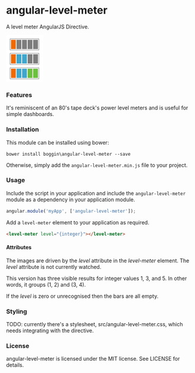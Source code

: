angular-level-meter
===================

A level meter AngularJS Directive.

![Level Meter examples](https://raw.githubusercontent.com/Boggin/angular-level-meter/gh-pages/images/level-meter.png "Level Meters")

### Features

It's reminiscent of an 80's tape deck's power level meters and is useful for simple dashboards.

### Installation

This module can be installed using bower:

```shell
bower install boggin\angular-level-meter --save
```

Otherwise, simply add the `angular-level-meter.min.js` file to your project. 

### Usage

Include the script in your application and include the `angular-level-meter` module as a dependency in your application module.

```javascript
angular.module('myApp', ['angular-level-meter']);
```

Add a `level-meter` element to your application as required.

```html
<level-meter level="{integer}"></level-meter>
```

#### Attributes

The images are driven by the _level_ attribute in the *level-meter* element. The _level_ attribute is not currently watched.

This version has three visible results for integer values 1, 3, and 5. In other words, it groups (1, 2) and (3, 4).

If the _level_ is zero or unrecognised then the bars are all empty.

### Styling

TODO: currently there's a stylesheet, src/angular-level-meter.css, which needs integrating with the directive.


### License

angular-level-meter is licensed under the MIT license. See LICENSE for details.

